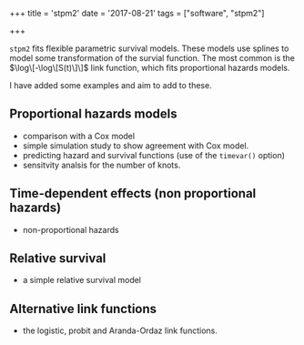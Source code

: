 +++
title = 'stpm2'
date = '2017-08-21'
tags = ["software", "stpm2"]

  
+++

`stpm2` fits flexible parametric survival models. These models use splines to model some transformation of the survial function. The most common is the  $\log\[-\log\[S(t)\]\]$ link function, which fits proportional hazards models.

I have added some examples and aim to add to these.

## Proportional hazards models
- comparison with a Cox model
- simple simulation study to show agreement with Cox model.
- predicting hazard and survival functions (use of the `timevar()` option)
- sensitvity analsis for the number of knots.

## Time-dependent effects (non proportional hazards)
- non-proportional hazards
 
## Relative survival
- a simple relative survival model

## Alternative link functions
- the logistic, probit and Aranda-Ordaz link functions.



